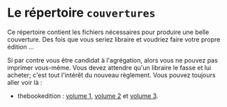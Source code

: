 # Le répertoire `couvertures`


Ce répertoire contient les fichiers nécessaires pour produire une belle couverture. Des fois que vous seriez libraire et voudriez faire votre propre édition ...

Si par contre vous être candidat à l'agrégation, alors vous ne pouvez pas imprimer vous-même. Vous devez attendre qu'un libraire le fasse et lui acheter; c'est tout l'intérêt du nouveau règlement. Vous pouvez toujours aller voir là :

* thebookedition : [volume 1](http://www.thebookedition.com/fr/le-frido-volume-1-p-344540.html), [volume 2](http://www.thebookedition.com/fr/le-frido-volume-2-p-344541.html) et [volume 3](http://www.thebookedition.com/fr/le-frido-volume-3-p-344542.html).
